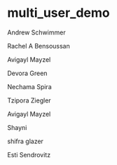 # multi_user_demo

Andrew Schwimmer

Rachel A Bensoussan

Avigayl Mayzel

Devora Green

Nechama Spira

Tzipora Ziegler

Avigayl Mayzel

Shayni

shifra glazer

Esti Sendrovitz

